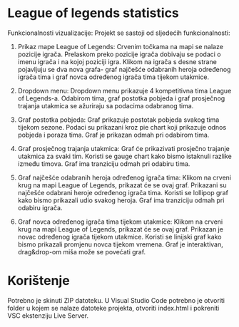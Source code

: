 # League of legends statistics

Funkcionalnosti vizualizacije: Projekt se sastoji od sljedećih funkcionalnosti:

1.	Prikaz mape League of Legends:
Crvenim točkama na mapi se nalaze pozicije igrača.
Prelaskom preko pozicije igrača dobivaju se podaci o imenu igrača i na kojoj poziciji igra.
Klikom na igrača s desne strane pojavljuju se dva nova grafa- graf najčešće odabranih heroja određenog igrača tima i graf novca određenog igrača tima tijekom utakmice.

2.	Dropdown menu:
Dropdown menu prikazuje 4 kompetitivna tima League of Legends-a.
Odabirom tima, graf postotka pobjeda i graf prosječnog trajanja utakmica se ažuriraju sa podacima odabranog tima.

3.	Graf postotka pobjeda:
Graf prikazuje postotak pobjeda svakog tima tijekom sezone.
Podaci su prikazani kroz pie chart koji prikazuje odnos pobjeda i poraza tima.
Graf je prikazan odmah pri odabirom tima.

4.	Graf prosječnog trajanja utakmica:
Graf će prikazivati prosječno trajanje utakmica za svaki tim.
Koristi se gauge chart kako bismo istaknuli razlike između timova.
Graf ima tranziciju odmah pri odabiru tima.

5.	Graf najčešće odabranih heroja određenog igrača tima:
Klikom na crveni krug na mapi League of Legends, prikazat će se ovaj graf.
Prikazani su najčešće odabrani heroje određenog igrača tima.
Koristi se lollipop graf kako bismo prikazali udio svakog heroja.
Graf ima tranziciju odmah pri odabiru igrača.



6.	Graf novca određenog igrača tima tijekom utakmice:
Klikom na crveni krug na mapi League of Legends, prikazat će se ovaj graf.
Prikazan je novac određenog igrača tijekom utakmice.
Koristi se linijski graf kako bismo prikazali promjenu novca tijekom vremena.
Graf je interaktivan, drag&drop-om miša može se povećati graf.


# Korištenje
Potrebno je skinuti ZIP datoteku. U Visual Studio Code potrebno je otvoriti folder u kojem se nalaze datoteke projekta, otvoriti index.html i pokreniti VSC ekstenziju Live Server.

